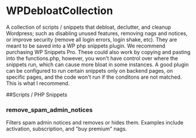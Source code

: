 # WPDebloatCollection
A collection of scripts / snippets that debloat, declutter, and cleanup Wordpress; such as disabling unused features, removing nags and notices, or improve security (remove all login errors, login shake, etc). They are meant to be saved into a WP php snippets plugin. We recommend purchasing WP Snippets Pro. These could also work by copying and pasting into the functions.php, however, you won't have control over where the snippets run, which can cause more bloat in some instances. A good plugin can be configured to run certain snippets only on backend pages, on specific pages, and the code won't run if the conditons are not matched. This is what I recommend.

##Scripts / PHP Snippets

### remove_spam_admin_notices
Filters spam admin notices and removes or hides them. Examples include activation, subscription, and "buy premium" nags.


